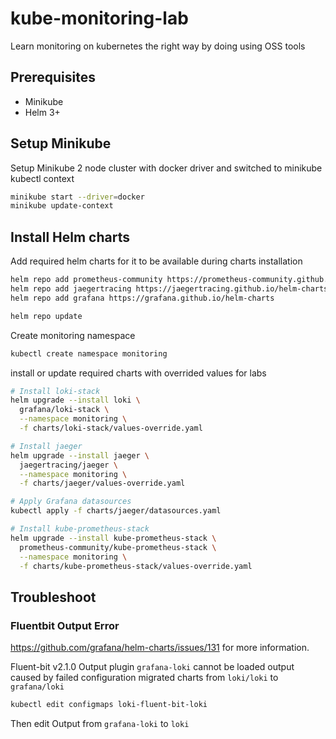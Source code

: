 # kube-monitoring-lab

Learn monitoring on kubernetes the right way by doing using OSS tools

## Prerequisites

- Minikube
- Helm 3+

## Setup Minikube

Setup Minikube 2 node cluster with docker driver and switched to minikube kubectl context

```bash
minikube start --driver=docker
minikube update-context
```

## Install Helm charts

Add required helm charts for it to be available during charts installation

```bash
helm repo add prometheus-community https://prometheus-community.github.io/helm-charts
helm repo add jaegertracing https://jaegertracing.github.io/helm-charts
helm repo add grafana https://grafana.github.io/helm-charts

helm repo update
```

Create monitoring namespace

```bash
kubectl create namespace monitoring
```

install or update required charts with overrided values for labs

```bash
# Install loki-stack
helm upgrade --install loki \
  grafana/loki-stack \
  --namespace monitoring \
  -f charts/loki-stack/values-override.yaml

# Install jaeger
helm upgrade --install jaeger \
  jaegertracing/jaeger \
  --namespace monitoring \
  -f charts/jaeger/values-override.yaml

# Apply Grafana datasources
kubectl apply -f charts/jaeger/datasources.yaml

# Install kube-prometheus-stack
helm upgrade --install kube-prometheus-stack \
  prometheus-community/kube-prometheus-stack \
  --namespace monitoring \
  -f charts/kube-prometheus-stack/values-override.yaml
```

## Troubleshoot

### Fluentbit Output Error

https://github.com/grafana/helm-charts/issues/131 for more information.

Fluent-bit v2.1.0 Output plugin `grafana-loki` cannot be loaded output caused by failed configuration migrated charts from `loki/loki` to `grafana/loki`

```bash
kubectl edit configmaps loki-fluent-bit-loki
```

Then edit Output from `grafana-loki` to `loki`

